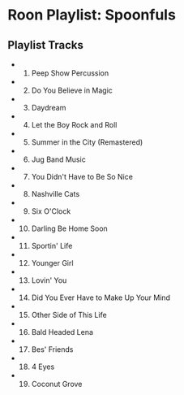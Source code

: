 # Roon Playlist: Spoonfuls

## Playlist Tracks


- 1. Peep Show Percussion
- 2. Do You Believe in Magic
- 3. Daydream
- 4. Let the Boy Rock and Roll
- 5. Summer in the City (Remastered)
- 6. Jug Band Music
- 7. You Didn't Have to Be So Nice
- 8. Nashville Cats
- 9. Six O'Clock
- 10. Darling Be Home Soon
- 11. Sportin' Life
- 12. Younger Girl
- 13. Lovin' You
- 14. Did You Ever Have to Make Up Your Mind
- 15. Other Side of This Life
- 16. Bald Headed Lena
- 17. Bes' Friends
- 18. 4 Eyes
- 19. Coconut Grove

